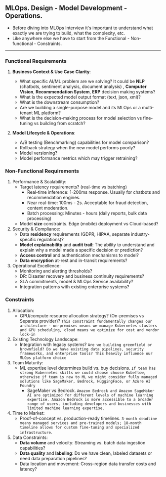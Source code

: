 ## MLOps. Design - Model Development - Operations.
* Before diving into MLOps Interview it's important to understand what exactly we are trying to build, what the complexity, etc.
* Like anywhere else we have to start from the Functional - Non-functional - Constraints.

---
### Functional Requirements
1. **Business Context & Use Case Clarity**:
   - What specific AI/ML problem are we solving? It could be **NLP** (chatbots, sentiment analysis, document analysis) , **Computer Vision**, **Recommendation System**, **ERP** decision making systems?
   - What is the expected model output format (text, json, xml)?
   - What is the downstream consumption?
   - Are we building a single-purpose model and its MLOps or a multi-tenant ML platform?
   - What is the decision-making process for model selection vs fine-tuning vs building from scratch?

2. **Model Lifecycle & Operations**:
   - A/B testing (Benchmarking) capabilities for model comparison?
   - Rollback strategy when the new model performs poorly?
   - Model versioning?
   - Model performance metrics which may trigger retraining?

### Non-Functional Requirements
1. Performance & Scalability:
   - Target latency requirements? (real-time vs batching)
      * Real-time inference: 1-200ms response. Usually for chatbots and recommendation engines.
      * Near real-time: 100ms - 2s. Acceptable for fraud detection, content moderation.
      * Batch processing: Minutes - hours (daily reports, bulk data processing)
   - Model **size** constraints. Edge (mobile) deployment vs Cloud-based?
2. Security & Compliance:
   - Data **residency** requirements (GDPR, HIPAA, separate industry-specific regulations)?
   - **Model explainability** and **audit trail**: The ability to understand and explain why a model made a specific decision or prediction?
   - **Access control** and authentication mechanisms to model?
   - **Data encryption** at-rest and in-transit requirements?
3. Operational Excellence:
   - Monitoring and alerting thresholds?
   - DR: Disaster recovery and business continuity requirements?
   - SLA commitments, model & MLOps Service availability?
   - Integration patterns with existing enterprise systems?

### Constraints
1. Allocation:
   - GPU/compute resource allocation strategy? (On-premises vs Separate provider)? `This constraint fundamentally changes our architecture - on-premises means we manage Kubernetes clusters and GPU scheduling, cloud means we optimize for cost and vendor lock-in`
2. Existing Technology Landscape:
   - Integration with legacy systems? `Are we building greenfield or brownfield? Do we have existing data pipelines, security frameworks, and enterprise tools? This heavily influence our MLOps platform choice`
3. Team Maturity:
   - ML expertise level determines build vs. buy decisions. `If team has strong Kubernetes skills we could choose choose Kubeflow, otherwise if team is new to ML we might consider fully managed solutions like SageMaker, Bedrock, HuggingFace, or Azure AI Foundry`
       * SageMaker vs Bedrock. `Amazon Bedrock and Amazon SageMaker AI are optimized for different levels of machine learning expertise. Amazon Bedrock is more accessible to a broader range of users, including developers and businesses with limited machine learning expertise.` 
4. Time to Market:
   - Proof-of-concept vs. production-ready timelines. `3-month deadline means managed services and pre-trained models; 18-month timeline allows for custom fine-tuning and specialized infrastructure`.
5. Data Constraints:
   - **Data volume** and velocity: Streaming vs. batch data ingestion capabilities?
   - **Data quality** and **labeling**: Do we have clean, labeled datasets or need data preparation pipelines?
   - Data location and movement: Cross-region data transfer costs and latency?
